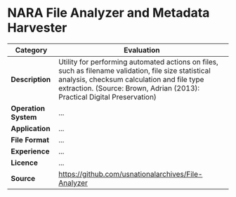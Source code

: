 # NARA File Analyzer and Metadata Harvester

| Category | Evaluation |
| --- | --- |
| **Description**  | Utility for performing automated actions on files, such as filename validation, file size statistical analysis, checksum calculation and file type extraction. (Source: Brown, Adrian (2013): Practical Digital Preservation) |
| **Operation System**  | ... |
| **Application**  | ... |
| **File Format** | ... |
| **Experience** | ... |
| **Licence** | ... |
| **Source** | https://github.com/usnationalarchives/File-Analyzer |
